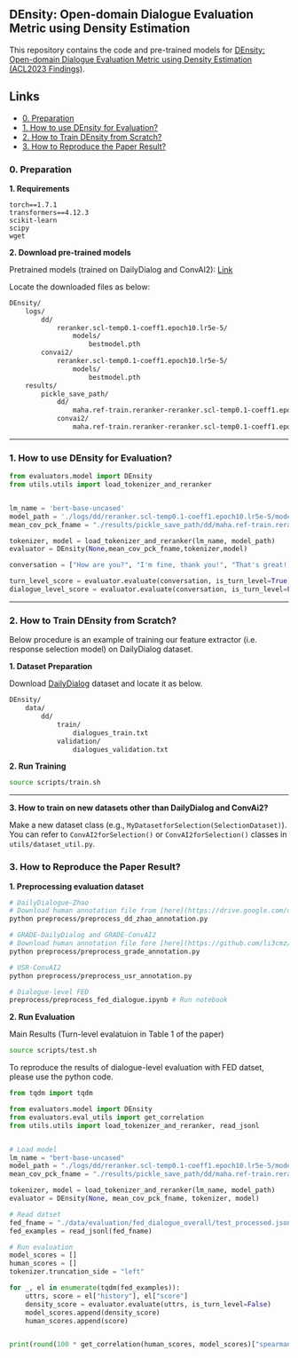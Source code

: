 <!-- omit in toc -->
## DEnsity: Open-domain Dialogue Evaluation Metric using Density Estimation

This repository contains the code and pre-trained models for [DEnsity: Open-domain Dialogue Evaluation Metric using Density Estimation (ACL2023 Findings)](https://arxiv.org/pdf/2305.04720.pdf).


<!-- omit in toc -->
## Links
- [0. Preparation](#0-preparation)
- [1. How to use DEnsity for Evaluation?](#1-how-to-use-density-for-evaluation)
- [2. How to Train DEnsity from Scratch?](#2-how-to-train-density-from-scratch)
- [3. How to Reproduce the Paper Result?](#3-how-to-reproduce-the-paper-result)

### 0. Preparation

**1. Requirements**
```
torch==1.7.1
transformers==4.12.3
scikit-learn
scipy
wget
```

**2. Download pre-trained models**


Pretrained models (trained on DailyDialog and ConvAI2): [Link](https://drive.google.com/drive/folders/1IUUg6xsmEr28oed2yPqIA2m6xsQ9yNRd?usp=share_link)


Locate the downloaded files as below:
```bash
DEnsity/
    logs/
        dd/
            reranker.scl-temp0.1-coeff1.epoch10.lr5e-5/
                models/
                    bestmodel.pth
        convai2/
            reranker.scl-temp0.1-coeff1.epoch10.lr5e-5/
                models/
                    bestmodel.pth
    results/
        pickle_save_path/
            dd/
                maha.ref-train.reranker-reranker.scl-temp0.1-coeff1.epoch10.lr5e-5.positive.pck
            convai2/
                maha.ref-train.reranker-reranker.scl-temp0.1-coeff1.epoch10.lr5e-5.positive.pck
```

---

### 1. How to use DEnsity for Evaluation?
```python
from evaluators.model import DEnsity
from utils.utils import load_tokenizer_and_reranker


lm_name = 'bert-base-uncased'
model_path = './logs/dd/reranker.scl-temp0.1-coeff1.epoch10.lr5e-5/models/bestmodel.pth'
mean_cov_pck_fname = "./results/pickle_save_path/dd/maha.ref-train.reranker-reranker.scl-temp0.1-coeff1.epoch10.lr5e-5.positive.pck"

tokenizer, model = load_tokenizer_and_reranker(lm_name, model_path)
evaluator = DEnsity(None,mean_cov_pck_fname,tokenizer,model)

conversation = ["How are you?", "I'm fine, thank you!", "That's great!!!!"]

turn_level_score = evaluator.evaluate(conversation, is_turn_level=True) # -498.25882 
dialogue_level_score = evaluator.evaluate(conversation, is_turn_level=False) # -352.70813
```

---

### 2. How to Train DEnsity from Scratch?
Below procedure is an example of training our feature extractor (i.e. response selection model) on DailyDialog dataset.

**1. Dataset Preparation**

Download [DailyDialog](https://aclanthology.org/I17-1099/) dataset and locate it as below.

```bash
DEnsity/
    data/
        dd/
            train/
                dialogues_train.txt
            validation/
                dialogues_validation.txt
```

**2. Run Training**
```bash
source scripts/train.sh
```

---

**3. How to train on new datasets other than DailyDialog and ConvAi2?**

Make a new dataset class (e.g., `MyDatasetforSelection(SelectionDataset)`). You can refer to `ConvAI2forSelection()` or `ConvAI2forSelection()` classes in `utils/dataset_util.py`.


### 3. How to Reproduce the Paper Result?

**1. Preprocessing evaluation dataset**
```bash
# DailyDialogue-Zhao
# Download human annotation file from [here](https://drive.google.com/drive/folders/1Y0Gzvxas3lukmTBdAI6cVC4qJ5QM0LBt) to `data/evaluation/dd/dd_annotations.json`.
python preprocess/preprocess_dd_zhao_annotation.py

# GRADE-DailyDialog and GRADE-ConvAI2
# Download human annotation file fore [here](https://github.com/li3cmz/GRADE/tree/main/evaluation).
python preprocess/preprocess_grade_annotation.py

# USR-ConvAI2
python preprocess/preprocess_usr_annotation.py

# Dialogue-level FED
preprocess/preprocess_fed_dialogue.ipynb # Run notebook
```

**2. Run Evaluation**

Main Results (Turn-level evalatuion in Table 1 of the paper)
```bash
source scripts/test.sh
```

To reproduce the results of dialogue-level evaluation with FED datset, please use the python code.

```Python
from tqdm import tqdm

from evaluators.model import DEnsity
from evaluators.eval_utils import get_correlation
from utils.utils import load_tokenizer_and_reranker, read_jsonl


# Load model
lm_name = "bert-base-uncased"
model_path = "./logs/dd/reranker.scl-temp0.1-coeff1.epoch10.lr5e-5/models/bestmodel.pth"
mean_cov_pck_fname = "./results/pickle_save_path/dd/maha.ref-train.reranker-reranker.scl-temp0.1-coeff1.epoch10.lr5e-5.positive.pck"

tokenizer, model = load_tokenizer_and_reranker(lm_name, model_path)
evaluator = DEnsity(None, mean_cov_pck_fname, tokenizer, model)

# Read datset
fed_fname = "./data/evaluation/fed_dialogue_overall/test_processed.json"
fed_examples = read_jsonl(fed_fname)

# Run evaluation
model_scores = []
human_scores = []
tokenizer.truncation_side = "left"

for _, el in enumerate(tqdm(fed_examples)):
    uttrs, score = el["history"], el["score"]
    density_score = evaluator.evaluate(uttrs, is_turn_level=False)
    model_scores.append(density_score)
    human_scores.append(score)


print(round(100 * get_correlation(human_scores, model_scores)["spearman-value"], 2))  # 43.34
```